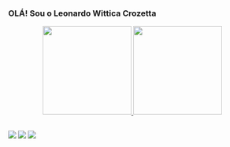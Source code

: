 ### OLÁ! Sou o Leonardo Wittica Crozetta

<div align="center">
  <a href="https://github.com/leowitcroz">
  <img height="180em" src="https://github-readme-stats.vercel.app/api?username=leowitcroz&show_icons=true&theme=dracula&include_all_commits=true&count_private=true"/>
  <img height="180em" src="https://github-readme-stats.vercel.app/api/top-langs/?username=leowitcroz&layout=compact&langs_count=7&theme=dracula"/>
</div>

   ##
  
  <div> 
 
  <a href="https://www.instagram.com/leo_wittica/" target="_blank"><img src="https://img.shields.io/badge/-Instagram-%23E4405F?style=for-the-badge&logo=instagram&logoColor=white" target="_blank"></a>
  <a href = "leowitcroz@gmail.com"><img src="https://img.shields.io/badge/-Gmail-%23333?style=for-the-badge&logo=gmail&logoColor=white" target="_blank"></a>
  <a href="https://www.linkedin.com/in/leonardo-crozetta-624390224/" target="_blank"><img src="https://img.shields.io/badge/-LinkedIn-%230077B5?style=for-the-badge&logo=linkedin&logoColor=white" target="_blank"></a> 
 
 
</div>
